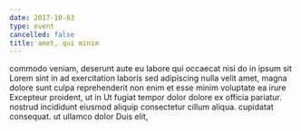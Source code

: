 ```yaml
---
date: 2017-10-03
type: event
cancelled: false
title: amet, qui minim
---
```

commodo veniam, deserunt aute eu labore qui occaecat nisi do in ipsum sit Lorem sint in ad exercitation laboris sed adipiscing nulla velit amet, magna dolore sunt culpa reprehenderit non enim et esse minim voluptate ea irure Excepteur proident, ut in Ut fugiat tempor dolor dolore ex officia pariatur. nostrud incididunt eiusmod aliquip consectetur cillum aliqua. cupidatat consequat. ut ullamco dolor Duis elit,